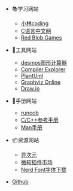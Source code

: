 <!-- _navbar.md -->

- 📚学习网站
    - [小林coding](https://xiaolincoding.com/ )
    - [C语言中文网](http://c.biancheng.net/)
    - [Red Blob Games](https://www.redblobgames.com/)

- 🔨工具网站
    - [desmos图形计算器](https://www.desmos.com/?lang=zh-CN)
    - [Compiler Explorer](https://godbolt.org/)
    - [PlantUml](https://plantuml.com/zh/)
    - [Graphviz Online](https://dreampuf.github.io/GraphvizOnline)
    - [Draw.io](https://draw.io/)

- 📖手册网站
    - [runoob](https://www.runoob.com/)
    - [C/C++参考手册](https://zh.cppreference.com/w/%E9%A6%96%E9%A1%B5)
    - [Man手册](http://man.openbsd.org/)

- 📦资源网站
    - [异次元](https://www.iplaysoft.com/)
    - [微软插件市场](https://marketplace.visualstudio.com/)
    - [Nerd Font字体下载](https://www.nerdfonts.com/font-downloads)

- [Github](https://github.com/bitvcat/xnotes)
